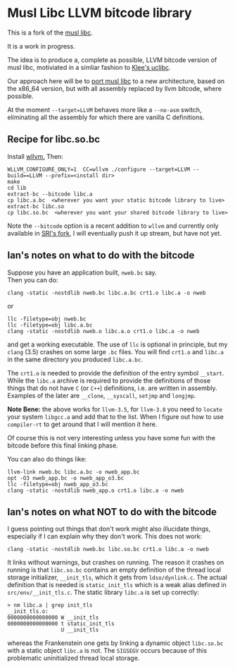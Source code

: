 #  Musl Libc LLVM bitcode library


This is a fork of the [musl libc](http://www.musl-libc.org/).

It is a work in progress.

The idea is to produce a, complete as possible, LLVM bitcode version of
musl libc, motiviated in a simliar fashion to [Klee's uclibc](https://github.com/klee/klee-uclibc).

Our approach here will be to [port musl libc](http://wiki.musl-libc.org/wiki/Porting) to a new
architecture, based on the x86_64 version, but with all assembly replaced by llvm bitcode, where possible.

At the moment `--target=LLVM` behaves more like a `--no-asm`
switch, eliminating all the assembly for which there are vanilla C definitions.


## Recipe for libc.so.bc

Install [wllvm.](https://github.com/SRI-CSL/whole-program-llvm.git)
Then:

```
WLLVM_CONFIGURE_ONLY=1  CC=wllvm ./configure --target=LLVM --build==LLVM --prefix=<install dir>
make
cd lib
extract-bc --bitcode libc.a
cp libc.a.bc  <wherever you want your static bitcode library to live>
extract-bc libc.so
cp libc.so.bc  <wherever you want your shared bitcode library to live>
```
Note the `--bitcode` option is a recent addition to `wllvm` and currently
only available in [SRI's fork](https://github.com/SRI-CSL/whole-program-llvm),
I will eventually push it up stream, but have not yet. 

## Ian's notes on what to do with the bitcode

Suppose you have an application built,  `nweb.bc` say.  
Then you can do:
```
clang -static -nostdlib nweb.bc libc.a.bc crt1.o libc.a -o nweb
```
or
```
llc -filetype=obj nweb.bc
llc -filetype=obj libc.a.bc
clang -static -nostdlib nweb.o libc.a.o crt1.o libc.a -o nweb
```
and get a working executable. The use of `llc` is optional in principle,
but my `clang` (3.5) crashes on some large `.bc` files. You will find
`crt1.o` and  `libc.a` in the same directory you produced `libc.a.bc`.

The `crt1.o` is needed to provide the definition of the entry symbol `__start`.
While the `libc.a` archive is required to provide the definitions of those things
that do not have `C` (or `C++`) definitions, i.e. are written in
assembly. Examples of the later are `__clone`, `__syscall`, `setjmp` and `longjmp`.

**Note Bene:** the above works for `llvm-3.5`, for `llvm-3.8` you need to `locate`
your system `libgcc.a` and add that to the list. When I figure out how to use 
`compiler-rt` to get around that I will mention it here.

Of course this is not very interesting unless you have some fun
with the bitcode before this final linking phase.

You can also do things like:

```
llvm-link nweb.bc libc.a.bc -o nweb_app.bc
opt -O3 nweb_app.bc -o nweb_app_o3.bc
llc -filetype=obj nweb_app_o3.bc
clang -static -nostdlib nweb_app.o crt1.o libc.a -o nweb
```

## Ian's notes on what NOT to do with the bitcode


I guess pointing out things that don't work might also illucidate things, especially
if I can explain why they don't work.
This does not work:
```
clang -static -nostdlib nweb.bc libc.so.bc crt1.o libc.a -o nweb
```
It links without warnings, but crashes on running. The reason it crashes on running
is that `libc.so.bc` contains an empty definition of the thread local storage
initializer, `__init_tls`,
which it gets from `ldso/dynlink.c`. The actual definition that is needed is
`static_init_tls` which is a weak alias defined in `src/env/__init_tls.c`.
The static library `libc.a` is set up correctly:
```
> nm libc.a | grep init_tls
__init_tls.o:
0000000000000000 W __init_tls
0000000000000000 t static_init_tls
                 U __init_tls
```
whereas the Frankenstein
one gets by linking a dynamic object `libc.so.bc` with a static object `libc.a` is not. The `SIGSEGV`
occurs because of this problematic uninitialized thread local storage.

